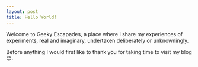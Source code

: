 ```yaml
---
layout: post
title: Hello World!
---
```


Welcome to Geeky Escapades, a place where i share my experiences of experiments, real and imaginary, undertaken deliberately or unknowningly.

Before anything I would first like to thank you for taking time to visit my blog😊.
